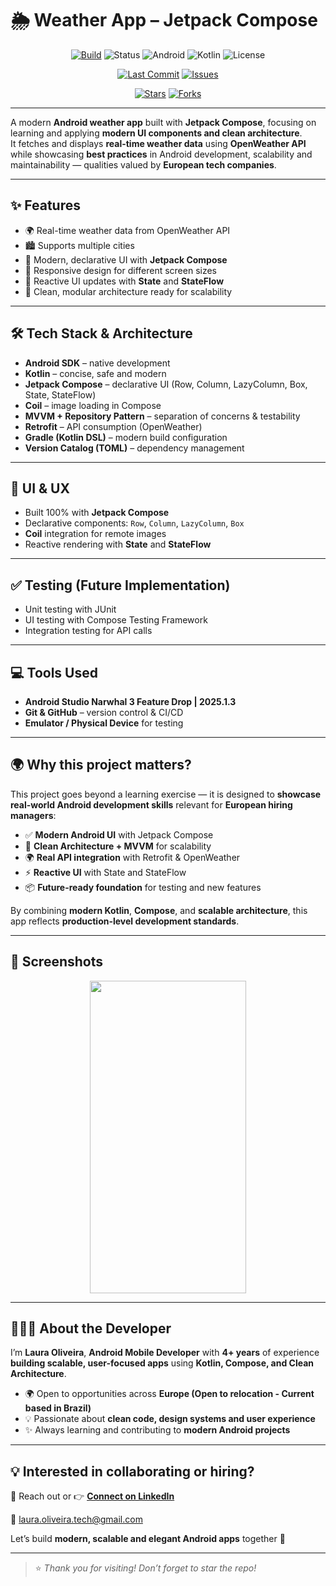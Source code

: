 # 🌦️ Weather App – Jetpack Compose

<div align="center">

[![Build](https://img.shields.io/badge/build-passing-brightgreen.svg)](https://github.com/Laura-Oliveira/Weather-App-Jetpack-Compose/actions)
![Status](https://img.shields.io/badge/Status-On%20Going-F28B50?style=plastic)
![Android](https://img.shields.io/badge/Android-OS-green?style=plastic&logo=android)
![Kotlin](https://img.shields.io/badge/Kotlin-2.0.0-purple?style=plastic&logo=kotlin)
![License](https://img.shields.io/badge/license-MIT-blue.svg?style=plastic)

</div>  

<div align="center">

[![Last Commit](https://img.shields.io/github/last-commit/Laura-Oliveira/Weather-App-Jetpack-Compose/main)](https://github.com/Laura-Oliveira/Weather-App-Jetpack-Compose/commits/main)
[![Issues](https://img.shields.io/github/issues/Laura-Oliveira/Weather-App-Jetpack-Compose)](https://github.com/Laura-Oliveira/Weather-App-Jetpack-Compose/issues)

[![Stars](https://img.shields.io/github/stars/Laura-Oliveira/Weather-App-Jetpack-Compose?style=social)](https://github.com/Laura-Oliveira/Weather-App-Jetpack-Compose/stargazers)
[![Forks](https://img.shields.io/github/forks/Laura-Oliveira/Weather-App-Jetpack-Compose?style=social)](https://github.com/Laura-Oliveira/Weather-App-Jetpack-Compose/fork)

</div>  

---

A modern **Android weather app** built with **Jetpack Compose**, focusing on learning and applying **modern UI components and clean architecture**.  
It fetches and displays **real-time weather data** using **OpenWeather API** while showcasing **best practices** in Android development, scalability and maintainability — qualities valued by **European tech companies**.  

---

## ✨ **Features**
- 🌍 Real-time weather data from OpenWeather API  
- 🏙️ Supports multiple cities  
- 🎨 Modern, declarative UI with **Jetpack Compose**  
- 📱 Responsive design for different screen sizes  
- 🔄 Reactive UI updates with **State** and **StateFlow**  
- 🧩 Clean, modular architecture ready for scalability  

---

## 🛠 **Tech Stack & Architecture**
- **Android SDK** – native development  
- **Kotlin** – concise, safe and modern  
- **Jetpack Compose** – declarative UI (Row, Column, LazyColumn, Box, State, StateFlow)  
- **Coil** – image loading in Compose  
- **MVVM + Repository Pattern** – separation of concerns & testability  
- **Retrofit** – API consumption (OpenWeather)  
- **Gradle (Kotlin DSL)** – modern build configuration  
- **Version Catalog (TOML)** – dependency management  

---

## 🎨 **UI & UX**
- Built 100% with **Jetpack Compose**  
- Declarative components: `Row`, `Column`, `LazyColumn`, `Box`  
- **Coil** integration for remote images  
- Reactive rendering with **State** and **StateFlow**  

---

## ✅ **Testing (Future Implementation)**
- Unit testing with JUnit  
- UI testing with Compose Testing Framework  
- Integration testing for API calls  

---

## 💻 **Tools Used**
- **Android Studio Narwhal 3 Feature Drop | 2025.1.3**  
- **Git & GitHub** – version control & CI/CD  
- **Emulator / Physical Device** for testing  

---

## 🌍 **Why this project matters?**
This project goes beyond a learning exercise — it is designed to **showcase real-world Android development skills** relevant for **European hiring managers**:  

- ✅ **Modern Android UI** with Jetpack Compose  
- 🧩 **Clean Architecture + MVVM** for scalability  
- 🌍 **Real API integration** with Retrofit & OpenWeather  
- ⚡ **Reactive UI** with State and StateFlow  
- 📦 **Future-ready foundation** for testing and new features  

By combining **modern Kotlin**, **Compose**, and **scalable architecture**, this app reflects **production-level development standards**.  

---

## 📱 **Screenshots**
<p align="center">
  <img src="./img/screen_1.jpg" width="250" height="500"/>
  
<!--  
<img src="./img/screen_2.jpg" width="250" height="500"/>
<img src="./img/screen_3.jpg" width="250" height="500"/> 
-->
</p>  

---

## 👩🏻‍💻 **About the Developer**
I’m **Laura Oliveira**, **Android Mobile Developer** with **4+ years** of experience **building scalable, user-focused apps** using **Kotlin, Compose, and Clean Architecture**.  

- 🌍 Open to opportunities across **Europe (Open to relocation - Current based in Brazil)**  
- 💡 Passionate about **clean code, design systems and user experience**  
- ✨ Always learning and contributing to **modern Android projects**  

---

## 💡 **Interested in collaborating or hiring?**
📩 Reach out or 👉 [**Connect on LinkedIn**](https://www.linkedin.com/in/laura-oliveira-mobile/)  

📧 laura.oliveira.tech@gmail.com  

Let’s build **modern, scalable and elegant Android apps** together 🚀  

---

> ⭐ *Thank you for visiting! Don’t forget to star the repo!*  
